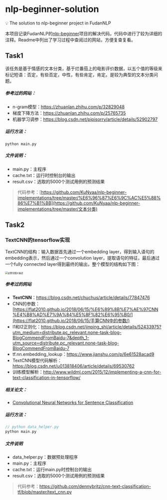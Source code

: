 # nlp-beginner-solution
:bulb: The solution to nlp-beginner project in FudanNLP

本项目记录FudanNLP的[nlp-beginner](https://github.com/FudanNLP/nlp-beginner)项目的解决代码，代码中进行了较为详细的注释。Readme中列出了学习过程中查阅过的网站，方便复查复看。

## Task1

该任务是基于情感的文本分类，基于烂番茄上的电影评价数据，以五个值的等级来标记短语：否定，有些否定，中性，有些肯定，肯定。是较为典型的文本分类问题。

##### 参考过的网站：

- n-gram模型：https://zhuanlan.zhihu.com/p/32829048
- 梯度下降方法：https://zhuanlan.zhihu.com/p/25765735
- 机器学习调参：https://blog.csdn.net/pipisorry/article/details/52902797

##### 运行方法：

```
python main.py
```

##### 文件说明：

- main.py：主程序
- cache.txt：运行时控制台的输出
- result.csv：选取的5000个测试用例的预测结果



>  代码参考：[https://github.com/KuNyaa/nlp-beginner-implementations/tree/master/%E6%96%87%E6%9C%AC%E5%88%86%E7%B1%BB](https://github.com/KuNyaa/nlp-beginner-implementations/tree/master/文本分类)



## Task2

### TextCNN的tensorflow实现

TextCNN的结构：输入数据首先通过一个embedding layer，得到输入语句的embedding表示，然后通过一个convolution layer，提取语句的特征，最后通过一个fully connected layer得到最终的输出，整个模型的结构如下图：

<img src="https://img-blog.csdn.net/20180319223936424?watermark/2/text/Ly9ibG9nLmNzZG4ubmV0L3UwMTI3NjI0MTk=/font/5a6L5L2T/fontsize/400/fill/I0JBQkFCMA==/dissolve/70" alt="这里写图片描述" style="zoom:50%;" />

##### 参考过的网站

- **TextCNN**：https://blog.csdn.net/chuchus/article/details/77847476
- CNN的参数：[https://flat2010.github.io/2018/06/15/%E6%89%8B%E7%AE%97CNN%E4%B8%AD%E7%9A%84%E5%8F%82%E6%95%B0/](https://flat2010.github.io/2018/06/15/手算CNN中的参数/)
- l1和l2正则化：https://blog.csdn.net/jinping_shi/article/details/52433975?utm_medium=distribute.pc_relevant.none-task-blog-BlogCommendFromBaidu-7&depth_1-utm_source=distribute.pc_relevant.none-task-blog-BlogCommendFromBaidu-7
- tf.nn.embedding_lookup：https://www.jianshu.com/p/6e61528acad9
- TextCNN模型代码解析：https://blog.csdn.net/u013818406/article/details/69530762
- 训练模型解析：http://www.wildml.com/2015/12/implementing-a-cnn-for-text-classification-in-tensorflow/

##### 相关论文：

- [Convolutional Neural Networks for Sentence Classification](https://arxiv.org/abs/1408.5882)

##### 运行方法：

```c
// python data_helper.py
python main.py
```

##### 文件说明

- data_helper.py：数据预处理程序
- main.py：主程序
- cache.txt：运行main.py时控制台的输出
- result.csv：选取的5000个测试用例的预测结果



> 代码参考：https://github.com/dennybritz/cnn-text-classification-tf/blob/master/text_cnn.py